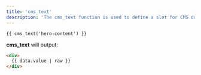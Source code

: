 ```yaml
---
title: 'cms_text'
description: 'The cms_text function is used to define a slot for CMS driven text content, editable using Blutui Canopy.'
---
```


```canvas {% process=false %}
{{ cms_text('hero-content') }}
```

**cms_text** will output:

```html {% process=false %}
<div>
  {{ data.value | raw }}
</div>
```
